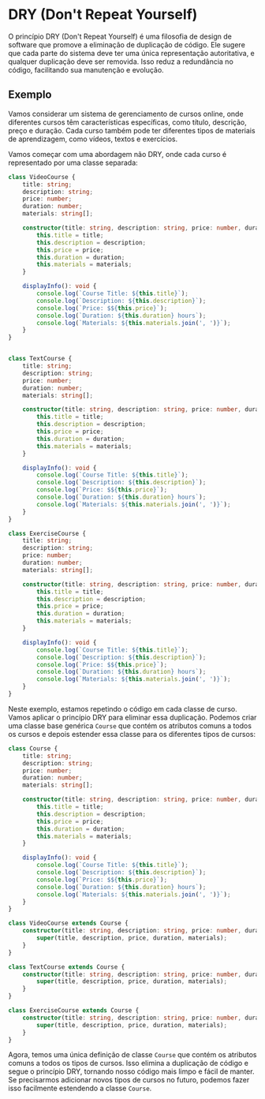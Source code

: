# DRY (Don't Repeat Yourself)

O princípio DRY (Don't Repeat Yourself) é uma filosofia de design de software que promove a eliminação de duplicação de código. Ele sugere que cada parte do sistema deve ter uma única representação autoritativa, e qualquer duplicação deve ser removida. Isso reduz a redundância no código, facilitando sua manutenção e evolução.

## Exemplo

Vamos considerar um sistema de gerenciamento de cursos online, onde diferentes cursos têm características específicas, como título, descrição, preço e duração. Cada curso também pode ter diferentes tipos de materiais de aprendizagem, como vídeos, textos e exercícios.

Vamos começar com uma abordagem não DRY, onde cada curso é representado por uma classe separada:

```typescript
class VideoCourse {
    title: string;
    description: string;
    price: number;
    duration: number;
    materials: string[];

    constructor(title: string, description: string, price: number, duration: number, materials: string[]) {
        this.title = title;
        this.description = description;
        this.price = price;
        this.duration = duration;
        this.materials = materials;
    }

    displayInfo(): void {
        console.log(`Course Title: ${this.title}`);
        console.log(`Description: ${this.description}`);
        console.log(`Price: $${this.price}`);
        console.log(`Duration: ${this.duration} hours`);
        console.log(`Materials: ${this.materials.join(', ')}`);
    }
}
```
```typescript

class TextCourse {
    title: string;
    description: string;
    price: number;
    duration: number;
    materials: string[];

    constructor(title: string, description: string, price: number, duration: number, materials: string[]) {
        this.title = title;
        this.description = description;
        this.price = price;
        this.duration = duration;
        this.materials = materials;
    }

    displayInfo(): void {
        console.log(`Course Title: ${this.title}`);
        console.log(`Description: ${this.description}`);
        console.log(`Price: $${this.price}`);
        console.log(`Duration: ${this.duration} hours`);
        console.log(`Materials: ${this.materials.join(', ')}`);
    }
}
```
```typescript
class ExerciseCourse {
    title: string;
    description: string;
    price: number;
    duration: number;
    materials: string[];

    constructor(title: string, description: string, price: number, duration: number, materials: string[]) {
        this.title = title;
        this.description = description;
        this.price = price;
        this.duration = duration;
        this.materials = materials;
    }

    displayInfo(): void {
        console.log(`Course Title: ${this.title}`);
        console.log(`Description: ${this.description}`);
        console.log(`Price: $${this.price}`);
        console.log(`Duration: ${this.duration} hours`);
        console.log(`Materials: ${this.materials.join(', ')}`);
    }
}
```

Neste exemplo, estamos repetindo o código em cada classe de curso. Vamos aplicar o princípio DRY para eliminar essa duplicação. Podemos criar uma classe base genérica `Course` que contém os atributos comuns a todos os cursos e depois estender essa classe para os diferentes tipos de cursos:

```typescript
class Course {
    title: string;
    description: string;
    price: number;
    duration: number;
    materials: string[];

    constructor(title: string, description: string, price: number, duration: number, materials: string[]) {
        this.title = title;
        this.description = description;
        this.price = price;
        this.duration = duration;
        this.materials = materials;
    }

    displayInfo(): void {
        console.log(`Course Title: ${this.title}`);
        console.log(`Description: ${this.description}`);
        console.log(`Price: $${this.price}`);
        console.log(`Duration: ${this.duration} hours`);
        console.log(`Materials: ${this.materials.join(', ')}`);
    }
}
```

```typescript
class VideoCourse extends Course {
    constructor(title: string, description: string, price: number, duration: number, materials: string[]) {
        super(title, description, price, duration, materials);
    }
}
```

```typescript
class TextCourse extends Course {
    constructor(title: string, description: string, price: number, duration: number, materials: string[]) {
        super(title, description, price, duration, materials);
    }
}
```

```typescript
class ExerciseCourse extends Course {
    constructor(title: string, description: string, price: number, duration: number, materials: string[]) {
        super(title, description, price, duration, materials);
    }
}
```

Agora, temos uma única definição de classe `Course` que contém os atributos comuns a todos os tipos de cursos. Isso elimina a duplicação de código e segue o princípio DRY, tornando nosso código mais limpo e fácil de manter. Se precisarmos adicionar novos tipos de cursos no futuro, podemos fazer isso facilmente estendendo a classe `Course`.